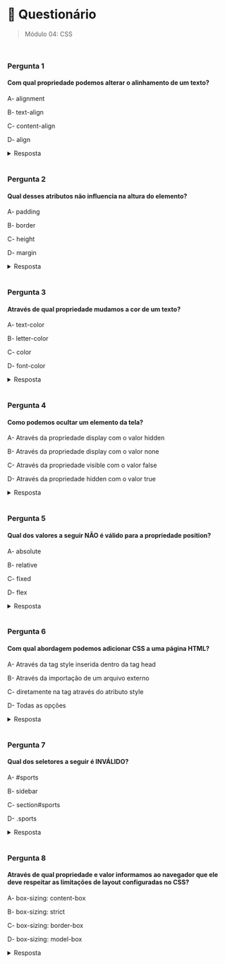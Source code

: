 # 📌 Questionário
> Módulo 04: CSS

<br>

### Pergunta 1
#### Com qual propriedade podemos alterar o alinhamento de um texto?
A- alignment

B- text-align

C- content-align

D- align

<details>
    <summary>Resposta</summary>

    text-align
    
    A propriedade "text-align" é usada para especificar o alinhamento horizontal do texto dentro de um elemento. Ela pode ser aplicada a elementos em bloco e afeta o conteúdo inline do elemento pai em bloco.

</details>

<br>

### Pergunta 2
#### Qual desses atributos não influencia na altura do elemento?
A- padding

B- border

C- height

D- margin

<details>
    <summary>Resposta</summary>
    
    margin
    
    O atributo margin não influencia na altura do elemento. Ele define o espaço entre o elemento e seus vizinhos. O atributo padding define o espaço entre o conteúdo do elemento e as bordas do elemento. O atributo border define a borda do elemento. O atributo height define a altura do elemento.
    
</details>

<br>


### Pergunta 3
#### Através de qual propriedade mudamos a cor de um texto?
A- text-color

B- letter-color

C- color

D- font-color

<details>
    <summary>Resposta</summary>
    
    color

    Portanto, a alternativa correta é a opção "color", pois é a propriedade correta para mudar a cor de um texto em CSS.
</details>

<br>

### Pergunta 4
#### Como podemos ocultar um elemento da tela?
A- Através da propriedade display com o valor hidden

B- Através da propriedade display com o valor none

C- Através da propriedade visible com o valor false

D- Através da propriedade hidden com o valor true

<details>
    <summary>Resposta</summary>
    
    Através da propriedade display com o valor none

    Ocultar um elemento da tela pode ser feito através da propriedade CSS "display" com o valor "none". Portanto, a alternativa correta é a opção B) Através da propriedade display com o valor none.
</details>

<br>

### Pergunta 5
#### Qual dos valores a seguir NÃO é válido para a propriedade position?
A- absolute

B- relative

C- fixed

D- flex

<details>
    <summary>Resposta</summary>
    
    flex

    A opção "flex" não é um valor válido para a propriedade position. A propriedade "flex" é usada para controlar a flexibilidade e o comportamento de um contêiner flexível e seus itens filho, mas não está relacionada ao posicionamento absoluto ou relativo de um elemento.
</details>

<br>

### Pergunta 6
#### Com qual abordagem podemos adicionar CSS a uma página HTML?
A- Através da tag style inserida dentro da tag head

B- Através da importação de um arquivo externo

C- diretamente na tag através do atributo style

D- Todas as opções

<details>
    <summary>Resposta</summary>
    
    Através da importação de um arquivo externo

    A alternativa correta, "Através da importação de um arquivo externo", é a forma recomendada de adicionar CSS a uma página HTML. Isso é feito usando a tag link no elemento head da página, apontando para um arquivo CSS externo. Essa abordagem permite separar a estrutura HTML do estilo CSS, facilitando a manutenção e a reutilização do código CSS. O arquivo CSS externo pode ser compartilhado entre várias páginas, o que é especialmente útil em projetos maiores.
</details>

<br>

### Pergunta 7
#### Qual dos seletores a seguir é INVÁLIDO?
A- #sports

B- sidebar

C- section#sports

D- .sports

<details>
    <summary>Resposta</summary>
    
    sidebar

    sidebar: Essa é a alternativa incorreta. Ela não segue a sintaxe correta dos seletores CSS. Para selecionar um elemento pelo nome da tag, não é necessário usar um seletor específico. Basta usar o nome da tag como um seletor direto, como 'div', 'p', 'section', etc. Portanto, a opção "sidebar" está incorreta.
</details>

<br>

### Pergunta 8
#### Através de qual propriedade e valor informamos ao navegador que ele deve respeitar as limitações de layout configuradas no CSS?
A- box-sizing: content-box

B- box-sizing: strict

C- box-sizing: border-box

D- box-sizing: model-box

<details>
    <summary>Resposta</summary>
    
    box-sizing: border-box

    box-sizing: border-box: Esta é a resposta correta. O valor "border-box" para a propriedade "box-sizing" indica ao navegador que ele deve considerar a largura e altura especificadas incluindo o padding e a borda do elemento. Isso significa que o espaço ocupado pelo padding e borda é levado em consideração ao calcular a largura e altura do elemento. Essa opção é útil quando se deseja definir a largura e altura do elemento de forma mais intuitiva, levando em conta o espaço total ocupado pelo elemento, incluindo o seu conteúdo, padding e borda.
</details>